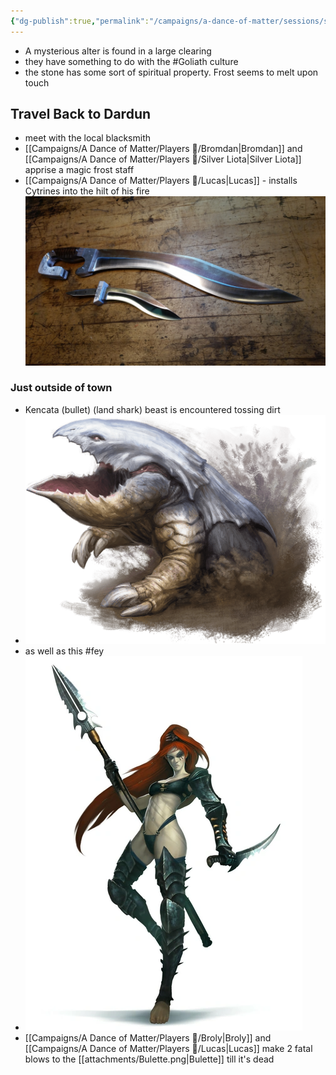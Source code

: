 ```yaml
---
{"dg-publish":true,"permalink":"/campaigns/a-dance-of-matter/sessions/session-1021/"}
---
```



- A mysterious alter is found in a large clearing
- they have something to do with the #Goliath culture
- the stone has some sort of spiritual property. Frost seems to melt upon touch
## Travel Back to Dardun
- meet with the local blacksmith
- [[Campaigns/A Dance of Matter/Players 👤/Bromdan\|Bromdan]] and [[Campaigns/A Dance of Matter/Players 👤/Silver Liota\|Silver Liota]] apprise a magic frost staff
- [[Campaigns/A Dance of Matter/Players 👤/Lucas\|Lucas]] - installs Cytrines into the hilt of his fire ![attachments/falcata.jpg|falcata|200](/img/user/attachments/falcata.jpg)
### Just outside of town
- Kencata (bullet) (land shark) beast is encountered tossing dirt
- ![attachments/Bulette.png|Bulette|300](/img/user/attachments/Bulette.png)
- as well as this #fey 
- ![attachments/Wych_Leader.webp|Wych_Leader|300](/img/user/attachments/Wych_Leader.webp)
- [[Campaigns/A Dance of Matter/Players 👤/Broly\|Broly]] and [[Campaigns/A Dance of Matter/Players 👤/Lucas\|Lucas]] make 2 fatal blows to the [[attachments/Bulette.png|Bulette]] till it's dead